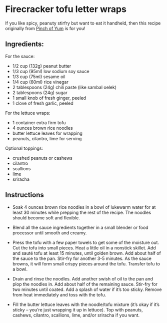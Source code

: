 # Firecracker tofu letter wraps

If you like spicy, peanuty stirfry but want to eat it handheld, then this recipe originally from [Pinch of Yum](https://pinchofyum.com/vegan-lettuce-wraps) is for you!


## Ingredients:

For the sauce:
- 1/2 cup (132g) peanut butter
- 1/3 cup (95ml) low sodium soy sauce
- 1/3 cup (75ml) sesame oil
- 1/4 cup (60ml) rice vinegar
- 2 tablespoons (24g) chili paste (like sambal oelek)
- 2 tablespoons (24g) sugar
- 1 small knob of fresh ginger, peeled
- 1 clove of fresh garlic, peeled

For the lettuce wraps:
- 1 container extra firm tofu
- 4 ounces brown rice noodles
- butter lettuce leaves for wrapping
- peanuts, cilantro, lime for serving

Optional toppings:
- crushed peanuts or cashews
- cilantro
- scallions
- lime
- sriracha


## Instructions

- Soak 4 ounces brown rice noodles in a bowl of lukewarm water for at least 30 minutes while prepping the rest of the recipe. The noodles should become soft and flexible.

- Blend all the sauce ingredients together in a small blender or food processor until smooth and creamy.

- Press the tofu with a few paper towels to get some of the moisture out. Cut the tofu into small pieces. Heat a little oil in a nonstick skillet. Add and sauté tofu at least 15 minutes, until golden brown. Add about half of the sauce to the pan. Stir-fry for another 3-5 minutes. As the sauce browns, it will form small crispy pieces around the tofu. Transfer tofu to a bowl.

- Drain and rinse the noodles. Add another swish of oil to the pan and plop the noodles in. Add about half of the remaining sauce. Stir-fry for two minutes until coated. Add a splash of water if it’s too sticky. Remove from heat immediately and toss with the tofu.

- Fill the butter lettuce leaves with the noodle/tofu mixture (it’s okay if it’s sticky – you’re just wrapping it up in lettuce). Top with peanuts, cashews, cilantro, scallions, lime, and/or sriracha if you want.